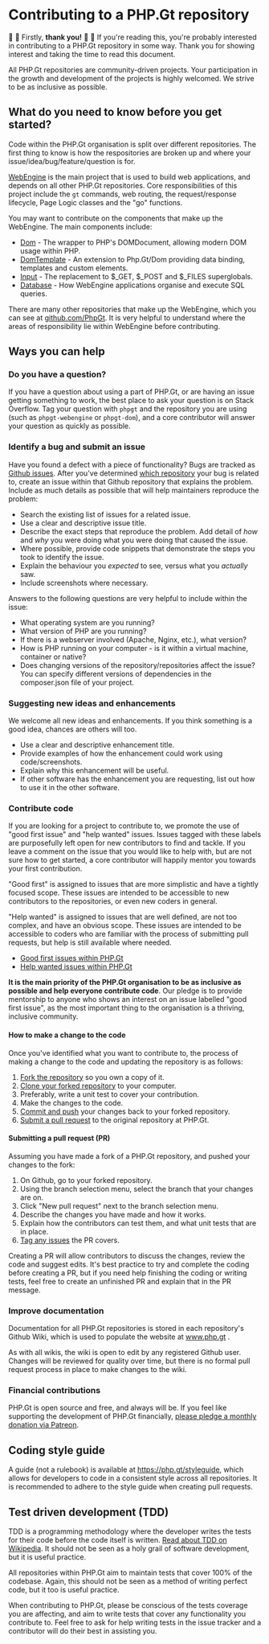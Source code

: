 Contributing to a PHP.Gt repository
===================================

🙌 🎉 Firstly, **thank you!** 🎉 🙌 If you're reading this, you're probably interested in contributing to a PHP.Gt repository in some way. Thank you for showing interest and taking the time to read this document.

All PHP.Gt repositories are community-driven projects. Your participation in the growth and development of the projects is highly welcomed. We strive to be as inclusive as possible.

What do you need to know before you get started?
------------------------------------------------

Code within the PHP.Gt organisation is split over different repositories. The first thing to know is how the respositories are broken up and where your issue/idea/bug/feature/question is for.

[WebEngine](https://php.gt/webengine) is the main project that is used to build web applications, and depends on all other PHP.Gt repositories. Core responsibilities of this project include the `gt` commands, web routing, the request/response lifecycle, Page Logic classes and the "go" functions.

You may want to contribute on the components that make up the WebEngine. The main components include:

+ [Dom](https://php.gt/dom) - The wrapper to PHP's DOMDocument, allowing modern DOM usage within PHP.
+ [DomTemplate](https://php.gt/domtemplate) - An extension to Php.Gt/Dom providing data binding, templates and custom elements.
+ [Input](https://php.gt/input) - The replacement to $_GET, $_POST and $_FILES superglobals.
+ [Database](https://php.gt/database) - How WebEngine applications organise and execute SQL queries.

There are many other repositories that make up the WebEngine, which you can see at [github.com/PhpGt](https://github.com/PhpGt). It is very helpful to understand where the areas of responsibility lie within WebEngine before contributing.

Ways you can help
-----------------

### Do you have a question?

If you have a question about using a part of PHP.Gt, or are having an issue getting something to work, the best place to ask your question is on Stack Overflow. Tag your question with `phpgt` and the repository you are using (such as `phpgt-webengine` or `phpgt-dom`), and a core contributor will answer your question as quickly as possible.

### Identify a bug and submit an issue

Have you found a defect with a piece of functionality? Bugs are tracked as [Github issues](https://help.github.com/articles/about-issues/). After you've determined [which repository](#what-do-you-need-to-know-before-you-get-started) your bug is related to, create an issue within that Github repository that explains the problem. Include as much details as possible that will help maintainers reproduce the problem:

+ Search the existing list of issues for a related issue.
+ Use a clear and descriptive issue title.
+ Describe the exact steps that reproduce the problem. Add detail of _how_ and _why_ you were doing what you were doing that caused the issue.
+ Where possible, provide code snippets that demonstrate the steps you took to identify the issue.
+ Explain the behaviour you _expected_ to see, versus what you _actually_ saw.
+ Include screenshots where necessary.

Answers to the following questions are very helpful to include within the issue:

+ What operating system are you running?
+ What version of PHP are you running?
+ If there is a webserver involved (Apache, Nginx, etc.), what version?
+ How is PHP running on your computer - is it within a virtual machine, container or native?
+ Does changing versions of the repository/repositories affect the issue? You can specify different versions of dependencies in the composer.json file of your project.

### Suggesting new ideas and enhancements

We welcome all new ideas and enhancements. If you think something is a good idea, chances are others will too.

+ Use a clear and descriptive enhancement title.
+ Provide examples of how the enhancement could work using code/screenshots.
+ Explain why this enhancement will be useful.
+ If other software has the enhancement you are requesting, list out how to use it in the other software.

### Contribute code

If you are looking for a project to contribute to, we promote the use of "good first issue" and "help wanted" issues. Issues tagged with these labels are purposefully left open for new contributors to find and tackle. If you leave a comment on the issue that you would like to help with, but are not sure how to get started, a core contributor will happily mentor you towards your first contribution.

"Good first" is assigned to issues that are more simplistic and have a tightly focused scope. These issues are intended to be accessible to new contributors to the repositories, or even new coders in general.

"Help wanted" is assigned to issues that are well defined, are not too complex, and have an obvious scope. These issues are intended to be accessible to coders who are familiar with the process of submitting pull requests, but help is still available where needed.

+ [Good first issues within PHP.Gt][good-first-issues]
+ [Help wanted issues within PHP.Gt][help-wanted-issues]

**It is the main priority of the PHP.Gt organisation to be as inclusive as possible and help everyone contribute code**. Our pledge is to provide mentorship to anyone who shows an interest on an issue labelled "good first issue", as the most important thing to the organisation is a thriving, inclusive community.

#### How to make a change to the code

Once you've identified what you want to contribute to, the process of making a change to the code and updating the repository is as follows:

1. [Fork the repository](https://help.github.com/articles/fork-a-repo/) so you own a copy of it.
1. [Clone your forked repository](https://help.github.com/articles/cloning-a-repository/) to your computer.
2. Preferably, write a unit test to cover your contribution.
3. Make the changes to the code.
4. [Commit and push](https://help.github.com/articles/adding-a-file-to-a-repository-using-the-command-line/) your changes back to your forked repository.
5. [Submit a pull request](https://help.github.com/articles/creating-a-pull-request/) to the original repository at PHP.Gt.

#### Submitting a pull request (PR)

Assuming you have made a fork of a PHP.Gt repository, and pushed your changes to the fork:

1. On Github, go to your forked repository.
2. Using the branch selection menu, select the branch that your changes are on.
3. Click "New pull request" next to the branch selection menu.
4. Describe the changes you have made and how it works.
5. Explain how the contributors can test them, and what unit tests that are in place.
6. [Tag any issues](https://blog.github.com/2013-05-14-closing-issues-via-pull-requests/) the PR covers.

Creating a PR will allow contributors to discuss the changes, review the code and suggest edits. It's best practice to try and complete the coding before creating a PR, but if you need help finishing the coding or writing tests, feel free to create an unfinished PR and explain that in the PR message.

### Improve documentation

Documentation for all PHP.Gt repositories is stored in each repository's Github Wiki, which is used to populate the website at www.php.gt .

As with all wikis, the wiki is open to edit by any registered Github user. Changes will be reviewed for quality over time, but there is no formal pull request process in place to make changes to the wiki.

### Financial contributions

PHP.Gt is open source and free, and always will be. If you feel like supporting the development of PHP.Gt financially, [please pledge a monthly donation via Patreon](https://www.patreon.com/phpgt).

Coding style guide
------------------

A guide (not a rulebook) is available at https://php.gt/styleguide, which allows for developers to code in a consistent style across all repositories. It is recommended to adhere to the style guide when creating pull requests.

Test driven development (TDD)
-----------------------------

TDD is a programming methodology where the developer writes the tests for their code before the code itself is written. [Read about TDD on Wikipedia](https://en.wikipedia.org/wiki/Test-driven_development). It should not be seen as a holy grail of software development, but it is useful practice.

All repositories within PHP.Gt aim to maintain tests that cover 100% of the codebase. Again, this should not be seen as a method of writing perfect code, but it too is useful practice.

When contributing to PHP.Gt, please be conscious of the tests coverage you are affecting, and aim to write tests that cover any functionality you contribute to. Feel free to ask for help writing tests in the issue tracker and a contributor will do their best in assisting you.

[good-first-issues]: https://github.com/search?l=&q=org%3Aphpgt+type%3Aissue+is%3Aopen+label%3A%22good+first+issue%22&ref=advsearch&type=Issues&utf8=%E2%9C%93
[help-wanted-issues]: https://github.com/search?l=&q=org%3Aphpgt+type%3Aissue+is%3Aopen+label%3A%22help-wanted%22&ref=advsearch&type=Issues&utf8=%E2%9C%93
